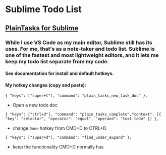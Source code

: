 # Sublime Todo List

## [PlainTasks for Sublime](https://github.com/aziz/PlainTasks)

### While I use VS Code as my main editor, Sublime still has its uses.  For me, that's as a note-taker and todo list.  Sublime is one of the fastest and most lightweight editors, and it lets me keep my todo list separate from my code.

#### See documentation for install and default hotkeys.

#### My hotkey changes (copy and paste):
`{ "keys": ["super+t"], "command": "plain_tasks_new_task_doc" },`
- Open a new todo doc

`{ "keys": ["ctrl+d"], "command": "plain_tasks_complete","context": [{ "key": "selector", "operator": "equal", "operand": "text.todo" }] },`
- change `Done` hotkey from CMD+D to CTRL+D

`{ "keys": ["super+d"], "command": "find_under_expand" },`
- keep the functionality CMD+D normally has

